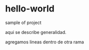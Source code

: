 # hello-world
sample of project

aqui se describe generalidad.

agregamos lineas dentro de otra rama
